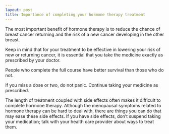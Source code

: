 ```yaml
---
layout: post
title: Importance of completing your hormone therapy treatment
---
```


The most important benefit of hormone therapy is to reduce the chance of breast cancer returning and the risk of a new cancer developing in the other breast. 

Keep in mind that for your treatment to be effective in lowering your risk of new or returning cancer, it is essential that you take the medicine exactly as prescribed by your doctor. 

People who complete the full course have better survival than those who do not. 

If you miss a dose or two, do not panic. Continue taking your medicine as prescribed.

The length of treatment coupled with side effects often makes it difficult to complete hormone therapy. Although the menopausal symptoms related to hormone therapy can be hard to deal with, there are things you can do that may ease these side effects. If you have side effects, don’t suspend taking your medication; talk with your health care provider about ways to treat them.
